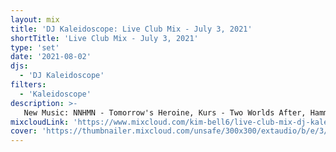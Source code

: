 ```yaml
---
layout: mix
title: 'DJ Kaleidoscope: Live Club Mix - July 3, 2021'
shortTitle: 'Live Club Mix - July 3, 2021'
type: 'set'
date: '2021-08-02'
djs:
  - 'DJ Kaleidoscope'
filters:
  - 'Kaleidoscope'
description: >-
   New Music: NNHMN - Tomorrow's Heroine, Kurs - Two Worlds After, Hammershøi - Hélas, Schrödinger - Murder, Martial Canterel - Windharp, Nul Telexes - A Play, Ash Code - Fear (Forever Grey Remix), Ductape - Wooden Girl and more.
mixcloudLink: 'https://www.mixcloud.com/kim-bell6/live-club-mix-dj-kaleidoscope-july-3-2021'
cover: 'https://thumbnailer.mixcloud.com/unsafe/300x300/extaudio/b/e/3/c/74e7-dc03-4083-adc0-c7ad3d9fd334'
---
```


